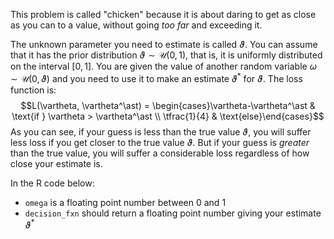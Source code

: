 This problem is called "chicken" because it is about daring to get as close as you can to a value, without going *too far* and exceeding it.

The unknown parameter you need to estimate is called $\vartheta$. You can assume that it has the prior distribution $\vartheta\sim\mathcal{U}(0,1)$, that is, it is uniformly distributed on the interval $[0,1]$. You are given the value of another random variable $\omega\sim\mathcal U(0,\vartheta)$ and you need to use it to make an estimate $\vartheta^\ast$ for $\vartheta$. The loss function is: $$L(\vartheta, \vartheta^\ast) = \begin{cases}\vartheta-\vartheta^\ast & \text{if } \vartheta > \vartheta^\ast \\ \tfrac{1}{4} & \text{else}\end{cases}$$ As you can see, if your guess is less than the true value $\vartheta$, you will suffer less loss if you get closer to the true value $\vartheta$. But if your guess is *greater* than the true value, you will suffer a considerable loss regardless of how close your estimate is.

In the R code below:

- `omega` is a floating point number between $0$ and $1$
- `decision_fxn` should return a floating point number giving your estimate $\vartheta^\ast$
